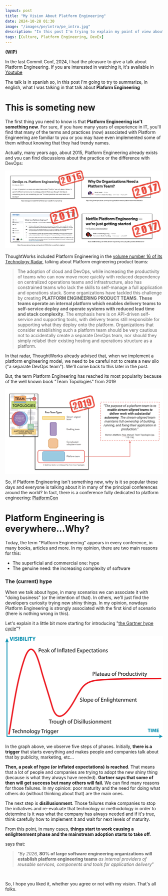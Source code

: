 ```yaml
---
layout: post
title: "My Vision About Platform Engineering"
date: 2024-10-28 01:30
image: "/images/pe/intro/pe_intro.jpg"
description: "In this post I'm trying to explain my point of view about platform engineering"
tags: [Culture, Platform Engineering, DevEx]
---
```


**(WIP)**



In the last Commit Conf, 2024, I had the pleasure to give a talk about Platform Engineering. If you are interested in watching it, it's available in [Youtube](https://www.youtube.com/watch?v=SAeFqfqy0JM)

The talk is in spanish so, in this post I'm going to try to summarize, in english, what I was talking in that talk about **Plaform Engineering**



# This is someting new

The first thing you need to know is that **Platform Engineering isn't something new**. For sure, if you have many years of experience in IT, you'll find that many of the terms and practices (now) associated with Platform Engineering are familiar to you or you may have even implemented some of them without knowing that they had trendy names. 

Actually, many years ago, about 2015, Platform Engineering already exists and you can find discussions about the practice or the difference with DevOps:

![news_pe](../images/pe/intro/news_pe.jpg)



ThoughtWorks included Platform Engineering in the [volume number 16 of its Technology Radar](https://www.thoughtworks.com/content/dam/thoughtworks/documents/radar/2017/03/tr_technology_radar_vol_16_en.pdf), talking about Platform engineering product teams: 



> The adoption of cloud and DevOps, while increasing the productivity of teams who can now move more quickly with reduced dependency on centralized operations teams and infrastructure, also has constrained teams who lack the skills to self-manage a full application and operations stack. Some organizations have tackled this challenge by creating **PLATFORM ENGINEERING PRODUCT TEAMS**. **These teams operate an internal platform which enables delivery teams to self-service deploy and operate systems with reduced lead time and stack complexity**. The emphasis here is on API-driven self-service and supporting tools, with delivery teams still responsible for supporting what they deploy onto the platform. Organizations that consider establishing such a platform team should be very cautious not to accidentally create a separate DevOps team, nor should they simply relabel their existing hosting and operations structure as a platform.
>



In that radar, ThoughtWorks already advised that, when we implement a platform engineering model, we need to be careful not to create a new silo ("a separate DevOps team"). We'll come back to this later in the post.

But, the term Platform Engineering has reached its most popularity because of the well known book "Team Topologies" from 2019

![team_topologies](../images/pe/intro/team_topologies.jpg)

So, if Platform Engineering isn't something new, why is it so popular these days and everyone is talking about it in many of the principal conferences around the world? In fact, there is a conference fully dedicated to platform engineering: [PlatformCon](https://platformcon.com/)



# Platform Engineering is everywhere...Why?

Today, the term "Platform Engineering" appears in every conference, in many books, articles and more. In my opinion, there are two main reasons for this:

- The superficial and commercial one: hype
- The genuine need: the increasing complexity of software



### The (current) hype

When we talk about hype, in many scenarios we can associate it with "doing business" (or the intention of that). In others, we'll just find the developers curiosity trying new shiny things. In my opinion, nowdays Platform Engineering is strongly associated with the first kind of scenario (there is nothing wrong in this).

Let's explain it a little bit more starting for introducing "[the Gartner hype cycle](https://www.gartner.com/en/research/methodologies/gartner-hype-cycle)"? 

![hypecycle](../images/pe/intro/hypecycle.png)

In the graph above, we observe five steps of phases. Initially, **there is a trigger** that starts everything and makes people and companies talk about that by publicity, marketing, etc...

**Then, a peak of hype (or inflated expectations) is reached**. That means that a lot of people and companies are trying to adopt the new shiny thing (because is what they always have needed). **Gartner says that some of then will get success but many others will fail.** We can find many reasons for those failures. In my opinion: poor maturity and the need for doing what others do (without thinking about that) are the main ones.

The next step is **disillusionment**. Those failures make companies to stop the initiatives and re-evaluate that technology or methodology in order to determine is it was what the company has always needed and if it's true, think carefully how to implement it and wait for next levels of maturity.

From this point, in many cases, **things start to work causing a enlightenment phase and the mainstream adoption starts to take off**.



 says that:

> “*By 2026,* **80% of large software engineering organizations will establish platform engineering teams** *as internal providers of reusable services, components and tools for application delivery*”











<br />

So, I hope you liked it, whether you agree or not with my vision. That's all folks.
